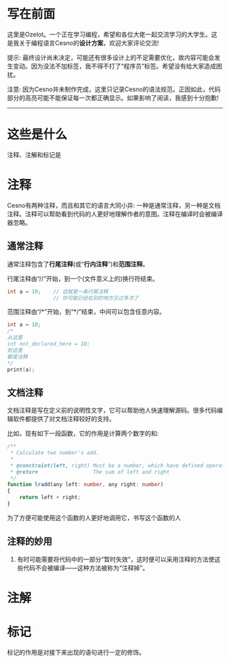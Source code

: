 写在前面
================

这里是Ozelot。一个正在学习编程，希望和各位大佬一起交流学习的大学生。这是我关于编程语言Cesno的**设计方案**，欢迎大家评论交流!

提示: 最终设计尚未决定，可能还有很多设计上的不足需要优化，故内容可能会发生变动。因为没法不加标签，我不得不打了“程序员”标签。希望没有给大家造成困扰。

注意: 因为Cesno并未制作完成，这里只记录Cesno的语法规范。正因如此，代码部分的高亮可能不能保证每一次都正确显示。如果影响了阅读，我感到十分抱歉!

----

这些是什么
================

注释、注解和标记是

注释
================

Cesno有两种注释，而且和其它的语言大同小异: 一种是通常注释，另一种是文档注释。注释可以帮助看到代码的人更好地理解作者的意图。注释在编译时会被编译器忽略。

通常注释
----------------

通常注释包含了**行尾注释**(或“**行内注释**”)和**范围注释**。

行尾注释由“//”开始，到一个(文件意义上的)换行符结束。

```c++
int a = 10;    // 这就是一条行尾注释
               // 你可能已经在别的地方见过多次了
```

范围注释由“/\*”开始，到“\*/”结束，中间可以包含任意内容。

```c++
int a = 10;
/*
从这里
int not_declared_here = 10;
到这里
都是注释
*/
print(a);
```

文档注释
----------------

文档注释是写在定义前的说明性文字，它可以帮助他人快速理解源码。很多代码编辑软件都提供了对文档注释较好的支持。

比如，现有如下一段函数，它的作用是计算两个数字的和:

```typescript
/**
 * Calculate two number's add.
 * 
 * @constraint(left, right) Must be a number, which have defined operator plus
 * @return                  The sum of left and right
 */
function lradd(any left: number, any right: number)
{
    return left + right;
}
```

为了方便可能使用这个函数的人更好地调用它，书写这个函数的人

注释的妙用
----------------

1. 有时可能需要将代码中的一部分“暂时失效”，这时便可以采用注释的方法使这些代码不会被编译——这种方法被称为“注释掉”。

注解
================

标记
================

标记的作用是对接下来出现的语句进行一定的修饰。